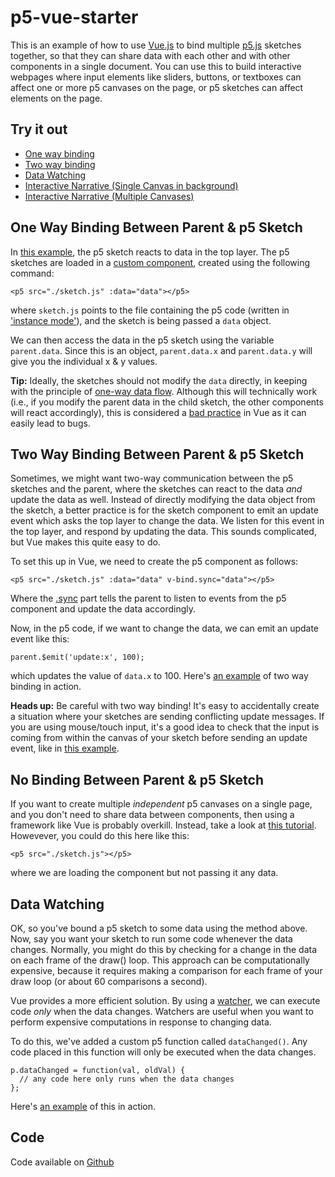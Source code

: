 # p5-vue-starter

This is an example of how to use [Vue.js](https://vuejs.org/) to bind multiple [p5.js](https://p5js.org/) sketches together, so that they can share data with each other and with other components in a single document. You can use this to build interactive webpages where input elements like sliders, buttons, or textboxes can affect one or more p5 canvases on the page, or p5 sketches can affect elements on the page.

## Try it out
- [One way binding](https://aatishb.com/p5-vue-starter/one-way-binding/)
- [Two way binding](https://aatishb.com/p5-vue-starter/two-way-binding/)
- [Data Watching](https://aatishb.com/p5-vue-starter/data-watching/)
- [Interactive Narrative (Single Canvas in background)](https://aatishb.com/p5-vue-starter/interactive-narrative/)
- [Interactive Narrative (Multiple Canvases)](https://aatishb.com/p5-vue-starter/interactive-narrative-2/)

## One Way Binding Between Parent & p5 Sketch

In [this example](https://aatishb.com/p5-vue-starter/one-way-binding/), the p5 sketch reacts to data in the top layer. The p5 sketches are loaded in a [custom component](https://vuejs.org/v2/guide/components.html), created using the following command:

```
<p5 src="./sketch.js" :data="data"></p5>
```

where `sketch.js` points to the file containing the p5 code (written in ['instance mode'](https://github.com/processing/p5.js/wiki/Global-and-instance-mode)), and the sketch is being passed a `data` object.

We can then access the data in the p5 sketch using the variable `parent.data`. Since this is an object, `parent.data.x` and `parent.data.y` will give you the individual x & y values.

**Tip:** Ideally, the sketches should not modify the `data` directly, in keeping with the principle of [one-way data flow](https://vuejs.org/v2/guide/components-props.html#One-Way-Data-Flow). Although this will technically work (i.e., if you modify the parent data in the child sketch, the other components will react accordingly), this is considered a [bad practice](https://antenna.io/blog/2018/01/state-management-in-vue-js) in Vue as it can easily lead to bugs.


## Two Way Binding Between Parent & p5 Sketch

Sometimes, we might want two-way communication between the p5 sketches and the parent, where the sketches can react to the data *and* update the data as well. Instead of directly modifying the data object from the sketch, a better practice is for the sketch component to emit an update event which asks the top layer to change the data. We listen for this event in the top layer, and respond by updating the data. This sounds complicated, but Vue makes this quite easy to do.

To set this up in Vue, we need to create the p5 component as follows:

```
<p5 src="./sketch.js" :data="data" v-bind.sync="data"></p5>
```

Where the [.sync](https://vuejs.org/v2/guide/components-custom-events.html#sync-Modifier) part tells the parent to listen to events from the p5 component and update the data accordingly.

Now, in the p5 code, if we want to change the data, we can emit an update event like this:

```
parent.$emit('update:x', 100);
```
which updates the value of `data.x` to 100. Here's [an example](https://aatishb.com/p5-vue-starter/two-way-binding/) of two way binding in action.

**Heads up:** Be careful with two way binding! It's easy to accidentally create a situation where your sketches are sending conflicting update messages. If you are using mouse/touch input, it's a good idea to check that the input is coming from within the canvas of your sketch before sending an update event, like in [this example](https://github.com/aatishb/p5-vue-starter/blob/master/two-way-binding/sketch1.js#L20-L21).

## No Binding Between Parent & p5 Sketch

If you want to create multiple *independent* p5 canvases on a single page, and you don't need to share data between components, then using a framework like Vue is probably overkill. Instead, take a look at [this tutorial](http://joemckaystudio.com/multisketches/). Howevever, you could do this here like this:

```
<p5 src="./sketch.js"></p5>
```
where we are loading the component but not passing it any data.


## Data Watching

OK, so you've bound a p5 sketch to some data using the method above. Now, say you want your sketch to run some code whenever the data changes. Normally, you might do this by checking for a change in the data on each frame of the draw() loop. This approach can be computationally expensive, because it requires making a comparison for each frame of your draw loop (or about 60 comparisons a second).

Vue provides a more efficient solution. By using a [watcher](https://vuejs.org/v2/guide/computed.html#Watchers), we can execute code *only* when the data changes. Watchers are useful when you want to perform expensive computations in response to changing data.

To do this, we've added a custom p5 function called `dataChanged()`. Any code placed in this function will only be executed when the data changes.

```
p.dataChanged = function(val, oldVal) {
  // any code here only runs when the data changes
};

```

Here's [an example](https://aatishb.com/p5-vue-starter/data-watching/) of this in action.

## Code

Code available on [Github](https://github.com/aatishb/p5-vue-starter)
